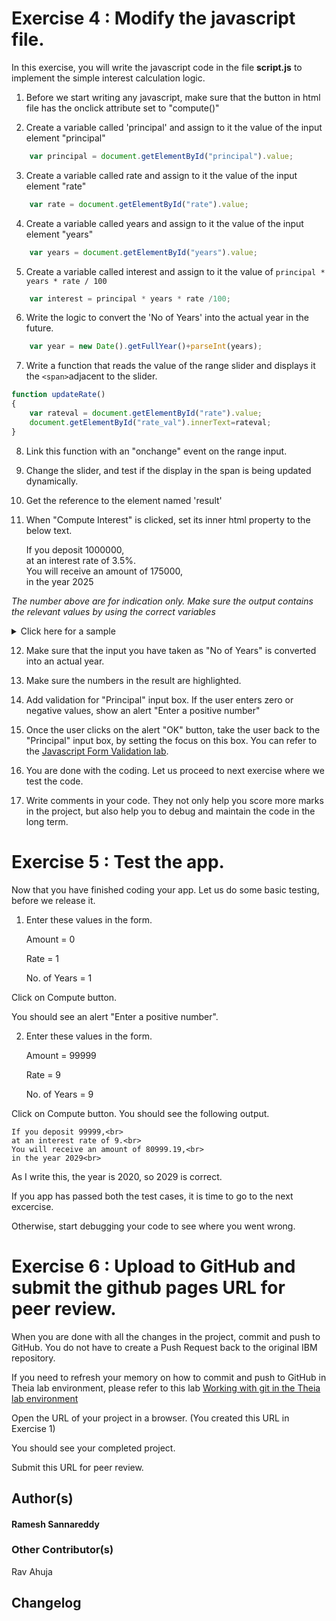 # Exercise 4 : Modify the javascript file.

In this exercise, you will write the javascript code in the file **script.js** to implement the simple interest calculation logic.

1.  Before we start writing any javascript, make sure that the button in html file has the onclick attribute set to "compute()"

2.  Create a variable called 'principal' and assign to it the value of the input element "principal"

```js
    var principal = document.getElementById("principal").value;
```

3.  Create a variable called rate and assign to it the value of the input element "rate"

```js
    var rate = document.getElementById("rate").value;
```

4.  Create a variable called years and assign to it the value of the input element "years"

```js
    var years = document.getElementById("years").value;
```

5.  Create a variable called interest and assign to it the value of `principal * years * rate / 100`

```js
    var interest = principal * years * rate /100;
```

6.  Write the logic to convert the 'No of Years' into the actual year in the future.

```js
    var year = new Date().getFullYear()+parseInt(years);
```

7.  Write a function that reads the value of the range slider and displays it the `<span>`adjacent to the slider.

```js
function updateRate() 
{
    var rateval = document.getElementById("rate").value;
    document.getElementById("rate_val").innerText=rateval;
}
```

8.  Link this function with an "onchange" event on the range input.

9.  Change the slider, and test if the display in the span is being updated dynamically.

10. Get the reference to the element named 'result'

11. When "Compute Interest" is clicked, set its inner html property to the below text.

    If you deposit 1000000,<br>
    at an interest rate of 3.5%.<br>
    You will receive an amount of 175000,<br>
    in the year 2025<br>

*The number above are for indication only. Make sure the output contains the relevant values by using the correct variables*

<details><summary>Click here for a sample</summary>

```js
    document.getElementById("result").innerHTML="If you deposit "+principal+",\<br\>at an interest rate of "+rate+"%\<br\>You will receive an amount of "+amount+",\<br\>in the year "+year+"\<br\>"
```

</details>

12. Make sure that the input you have taken as "No of Years" is converted into an actual year.

13. Make sure the numbers in the result are highlighted.

14. Add validation for "Principal" input box. If the user enters zero or negative values, show an alert "Enter a positive number"

15. Once the user clicks on the alert "OK" button, take the user back to the "Principal" input box, by setting the focus on this box. You can refer to the <a href="https://labs.cognitiveclass.ai/tools/theiadocker/?utm_medium=Exinfluencer&utm_source=Exinfluencer&utm_content=000026UJ&utm_term=10006555&utm_id=NA-SkillsNetwork-Channel-SkillsNetworkCoursesIBMDeveloperSkillsNetworkCD0101ENSkillsNetwork20336975-2021-01-01&md_instructions_url=https%3A%2F%2Fcf-courses-data.s3.us.cloud-object-storage.appdomain.cloud%2FIBMDeveloperSkillsNetwork-CD0101EN-SkillsNetwork%2Flabs%2FTheia+Labs%2F02+-+HTML5+Elements%2Finstructions.md.html" target="_new">Javascript Form Validation lab</a>.

16. You are done with the coding. Let us proceed to next exercise where we test the code.

17. Write comments in your code. They not only help you score more marks in the project, but also help you to debug and maintain the code in the long term.

# Exercise 5 : Test the app.

Now that you have finished coding your app. Let us do some basic testing, before we release it.

1.  Enter these values in the form.

    Amount = 0<br>

    Rate = 1<br>

    No. of Years = 1<br>

Click on Compute button.

You should see an alert "Enter a positive number".

2.  Enter these values in the form.

    Amount = 99999

    Rate = 9

    No. of Years = 9

Click on Compute button.
You should see the following output.

```
If you deposit 99999,<br>
at an interest rate of 9.<br>
You will receive an amount of 80999.19,<br>
in the year 2029<br>
```

As I write this, the year is 2020, so 2029 is correct.

If you app has passed both the test cases, it is time to go to the next excercise.

Otherwise, start debugging your code to see where you went wrong.

# Exercise 6 : Upload to GitHub and submit the github pages URL for peer review.

When you are done with all the changes in the project, commit and push to GitHub. You do not have to create a Push Request back to the original IBM repository.

If you need to refresh your memory on how to commit and push to GitHub in Theia lab environment, please refer to this lab [Working with git in the Theia lab environment](https://cf-courses-data.s3.us.cloud-object-storage.appdomain.cloud/IBMDeveloperSkillsNetwork-CD0101EN-SkillsNetwork/labs/GitHubLabs/Github_commit.md.html)

Open the URL of your project in a browser. (You created this URL in Exercise 1)

You should see your completed project.

Submit this URL for peer review.

## Author(s)

<h4> Ramesh Sannareddy<h4/>

### Other Contributor(s)

Rav Ahuja

## Changelog
